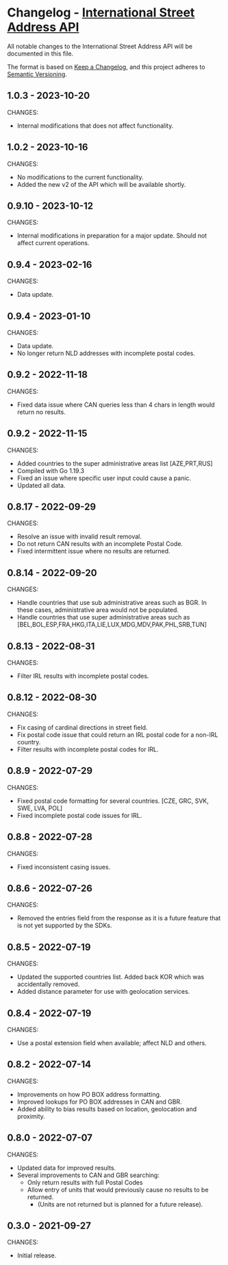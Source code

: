 # Changelog - [International Street Address API](https://www.smarty.com/docs/cloud/international-street-api)

All notable changes to the International Street Address API will be documented in this file.

The format is based on [Keep a Changelog](https://keepachangelog.com/en/1.0.0/), and this project adheres to [Semantic Versioning](https://semver.org/spec/v2.0.0.html).

## 1.0.3 - 2023-10-20

CHANGES:

- Internal modifications that does not affect functionality.


## 1.0.2 - 2023-10-16

CHANGES:

- No modifications to the current functionality.
- Added the new v2 of the API which will be available shortly.


## 0.9.10 - 2023-10-12

CHANGES:

- Internal modifications in preparation for a major update. Should not affect current operations.


## 0.9.4 - 2023-02-16

CHANGES:

- Data update.


## 0.9.4 - 2023-01-10

CHANGES:

- Data update.
- No longer return NLD addresses with incomplete postal codes.


## 0.9.2 - 2022-11-18

CHANGES:

- Fixed data issue where CAN queries less than 4 chars in length would return no results.


## 0.9.2 - 2022-11-15

CHANGES:

- Added countries to the super administrative areas list [AZE,PRT,RUS]
- Compiled with Go 1.19.3
- Fixed an issue where specific user input could cause a panic.
- Updated all data.

## 0.8.17 - 2022-09-29

CHANGES:

- Resolve an issue with invalid result removal.
- Do not return CAN results with an incomplete Postal Code.
- Fixed intermittent issue where no results are returned.


## 0.8.14 - 2022-09-20

CHANGES:

- Handle countries that use sub administrative areas such as BGR. In these cases, administrative area would not be populated.
- Handle countries that use super administrative areas such as [BEL,BOL,ESP,FRA,HKG,ITA,LIE,LUX,MDG,MDV,PAK,PHL,SRB,TUN]


## 0.8.13 - 2022-08-31

CHANGES:

- Filter IRL results with incomplete postal codes.


## 0.8.12 - 2022-08-30

CHANGES:

- Fix casing of cardinal directions in street field.
- Fix postal code issue that could return an IRL postal code for a non-IRL country.
- Filter results with incomplete postal codes for IRL.


## 0.8.9 - 2022-07-29

CHANGES:

- Fixed postal code formatting for several countries. [CZE, GRC, SVK, SWE, LVA, POL]
- Fixed incomplete postal code issues for IRL.


## 0.8.8 - 2022-07-28

CHANGES:

- Fixed inconsistent casing issues.


## 0.8.6 - 2022-07-26

CHANGES:

- Removed the entries field from the response as it is a future feature that is not yet supported by the SDKs.


## 0.8.5 - 2022-07-19

CHANGES:

- Updated the supported countries list. Added back KOR which was accidentally removed.
- Added distance parameter for use with geolocation services.


## 0.8.4 - 2022-07-19

CHANGES:

- Use a postal extension field when available; affect NLD and others.


## 0.8.2 - 2022-07-14

CHANGES:

- Improvements on how PO BOX address formatting.
- Improved lookups for PO BOX addresses in CAN and GBR.
- Added ability to bias results based on location, geolocation and proximity.

## 0.8.0 - 2022-07-07

CHANGES:

- Updated data for improved results.
- Several improvements to CAN and GBR searching:
  - Only return results with full Postal Codes
  - Allow entry of units that would previously cause no results to be returned.
    - (Units are not returned but is planned for a future release).

## 0.3.0 - 2021-09-27

CHANGES:

- Initial release.

